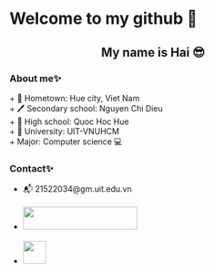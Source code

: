 # Welcome to my github 👋
<h2 align = "center"><strong>My name is Hai 😎</strong></h2>
<h3><strong>About me✨</strong></h3>
+ 🏡 Hometown: Hue city, Viet Nam<br>
+ 🖊 Secondary school: Nguyen Chi Dieu<br>
+ 📖 High school: Quoc Hoc Hue<br>
+ 💒 University: UIT-VNUHCM<br>
+ Major: Computer science 💻<br>
<h3><strong>Contact✨</strong></h3>
<ul><li>📬 21522034@gm.uit.edu.vn</li><br>
<li><a href="https://codeforces.com/profile/SKN443"><img src="https://codeforces.org/s/97525/images/codeforces-logo-with-telegram.png" height="40" width="200"></a></li><br>
<li><a href="https://www.hackerrank.com/hainguyen820428?hr_r=1"><img src="https://thumbs.bfldr.com/at/y9ol94wb?expiry=1647352071&fit=bounds&height=162&sig=ZThmNmMxNzNjYWNhNjFmNzdmNDgwMDBhNmUzMzJmODAwMGU0ZDU4NA%3D%3D&width=262" height="40" width="40"></a></li></ul><br>

